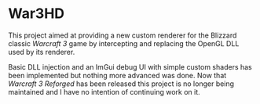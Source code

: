 
# War3HD

This project aimed at providing a new custom renderer for the Blizzard classic *Warcraft 3* game by intercepting and replacing the OpenGL DLL used by its renderer.

Basic DLL injection and an ImGui debug UI with simple custom shaders has been implemented but nothing more advanced was done. Now that *Warcraft 3 Reforged* has been released this project is no longer being maintained and I have no intention of continuing work on it.
